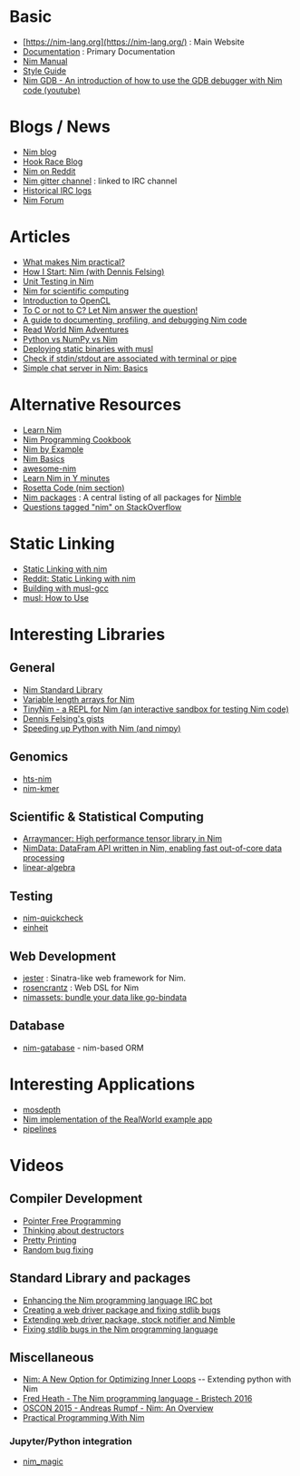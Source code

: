 # Basic

* [https://nim-lang.org](https://nim-lang.org/) : Main Website
* [Documentation](https://nim-lang.org/documentation.html) : Primary Documentation
* [Nim Manual](https://nim-lang.org/docs/manual.html)
* [Style Guide](https://nim-lang.org/docs/nep1.html)
* [Nim GDB - An introduction of how to use the GDB debugger with Nim code (youtube)](https://www.youtube.com/watch?v=DmYOPkI_LzU)

# Blogs / News

* [Nim blog](https://nim-lang.org/blog.html)
* [Hook Race Blog](https://hookrace.net)
* [Nim on Reddit](https://www.reddit.com/r/nim/)
* [Nim gitter channel](https://gitter.im/nim-lang/Nim) : linked to IRC channel
* [Historical IRC logs](https://irclogs.nim-lang.org/)
* [Nim Forum](https://forum.nim-lang.org/)


# Articles

* [What makes Nim practical?](https://hookrace.net/blog/what-makes-nim-practical/)
* [How I Start: Nim (with Dennis Felsing)](http://howistart.org/posts/nim/1/)
* [Unit Testing in Nim](http://blog.zdsmith.com/posts/unit-testing-in-nim.html)
* [Nim for scientific computing](http://rnduja.github.io/2015/10/21/scientific-nim/)
* [Introduction to OpenCL](http://rnduja.github.io/2016/05/31/opencl-intro/)
* [To C or not to C?  Let Nim answer the question!](http://bontavlad.github.io/blog/2017/02/08/to-c-or-not-to-c-let-nim-anwser-the-question/)
* [A guide to documenting, profiling, and debugging Nim code](https://nim-lang.org/blog/2017/10/02/documenting-profiling-and-debugging-nim-code.html)
* [Read World Nim Adventures](https://hackernoon.com/read-world-nim-adventures-5dc85ac7d9d6)
* [Python vs NumPy vs Nim](https://narimiran.github.io/2018/05/10/python-numpy-nim.html)
* [Deploying static binaries with musl](https://scripter.co/nim-deploying-static-binaries/)
* [Check if stdin/stdout are associated with terminal or pipe](https://scripter.co/nim-check-if-stdin-stdout-are-associated-with-terminal-or-pipe/)
* [Simple chat server in Nim: Basics](https://blog.tejasjadhav.xyz/simple-chat-server-in-nim-using-sockets/)


# Alternative Resources

* [Learn Nim](https://nim-lang.org/learn.html)
* [Nim Programming Cookbook](http://nim-cookbook.btbytes.com/)
* [Nim by Example](https://nim-by-example.github.io/)
* [Nim Basics](https://narimiran.github.io/nim-basics/)
* [awesome-nim](https://github.com/VPashkov/awesome-nim)
* [Learn Nim in Y minutes](https://learnxinyminutes.com/docs/nim/)
* [Rosetta Code (nim section)](https://rosettacode.org/wiki/Category:Nim)
* [Nim packages](https://github.com/nim-lang/packages) : A central listing of all packages for [Nimble](https://github.com/nim-lang/nimble)
* [Questions tagged "nim" on StackOverflow](https://stackoverflow.com/questions/tagged/nim)

# Static Linking

* [Static Linking with nim](https://webcache.googleusercontent.com/search?q=cache:SZ1RLUHACWkJ:https://schipplock.eu/blogs/static-linking-with-nim.html+&cd=1&hl=en&ct=clnk&gl=us)
* [Reddit: Static Linking with nim](https://www.reddit.com/r/programming/comments/2wk7q6/static_linking_with_nim/)
* [Building with musl-gcc](https://github.com/yuhangwang/musl-nim/blob/master/src/hello/build.sh)
* [musl: How to Use](https://www.musl-libc.org/how.html)

# Interesting Libraries

## General

* [Nim Standard Library](https://nim-lang.org/docs/lib.html)
* [Variable length arrays for Nim](https://github.com/bpr/vla)
* [TinyNim - a REPL for Nim (an interactive sandbox for testing Nim code)](https://github.com/jlp765/tnim)
* [Dennis Felsing's gists](https://gist.github.com/def-)
* [Speeding up Python with Nim (and nimpy)](https://robert-mcdermott.gitlab.io/posts/speeding-up-python-with-nim/)

## Genomics

* [hts-nim](https://github.com/brentp/hts-nim)
* [nim-kmer](https://github.com/brentp/nim-kmer)

## Scientific &amp; Statistical Computing

* [Arraymancer: High performance tensor library in Nim](https://mratsim.github.io/Arraymancer/)
* [NimData: DataFram API written in Nim, enabling fast out-of-core data processing](https://github.com/bluenote10/NimData)
* [linear-algebra](https://github.com/unicredit/linear-algebra)

## Testing

* [nim-quickcheck](https://github.com/alehander42/nim-quickcheck)
* [einheit](https://github.com/jyapayne/einheit)

## Web Development

* [jester](https://github.com/dom96/jester) :  Sinatra-like web framework for Nim.
* [rosencrantz](https://github.com/andreaferretti/rosencrantz) : Web DSL for Nim
* [nimassets: bundle your data like go-bindata](https://xmonader.github.io/nimdays/day14_nimassets.html)

## Database

* [nim-gatabase](https://github.com/juancarlospaco/nim-gatabase) - nim-based ORM

# Interesting Applications

* [mosdepth](https://github.com/brentp/mosdepth)
* [Nim implementation of the RealWorld example app](https://github.com/battila7/nim-realworld-example-app)
* [pipelines](https://github.com/calebwin/pipelines)

# Videos

## Compiler Development

* [Pointer Free Programming](https://www.youtube.com/watch?v=EC9zCXlvY2k)
* [Thinking about destructors](https://www.youtube.com/watch?v=KNUDGZuqfQM)
* [Pretty Printing](https://www.youtube.com/watch?v=UV38gQfcb9c)
* [Random bug fixing](https://www.youtube.com/watch?v=E2qlDKm_WzE)

## Standard Library and packages

* [Enhancing the Nim programming language IRC bot](https://www.youtube.com/watch?v=CkXZjjWD8EI)
* [Creating a web driver package and fixing stdlib bugs](https://www.youtube.com/watch?v=583BwZ7uSro)
* [Extending web driver package, stock notifier and Nimble](https://www.youtube.com/watch?v=UQ4RvUlXIDI)
* [Fixing stdlib bugs in the Nim programming language](https://www.youtube.com/watch?v=RggcZEXZA-g)

## Miscellaneous

* [Nim: A New Option for Optimizing Inner Loops](https://www.youtube.com/watch?v=IVgNVJdizHg) -- Extending python with Nim
* [Fred Heath - The Nim programming language - Bristech 2016](https://www.youtube.com/watch?v=_HeU8yg_WaE)
* [OSCON 2015 - Andreas Rumpf - Nim: An Overview](https://www.youtube.com/watch?v=4rJEBs_Nnaw)
* [Practical Programming With Nim](http://ryuk.ooo/videos.html)

### Jupyter/Python integration

* [nim_magic](https://github.com/apahl/nim_magic)


